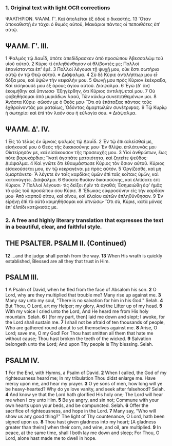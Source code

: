 ### 1. Original text with light OCR corrections

ΨΑΛΤΗΡΙΟΝ. ΨΑΛΜ. Γ'.
Καὶ ἀπολεῖται ἐξ ὁδοῦ ὁ δικαστής.
13 Ὅταν ἀποκαθιστῇ ἐν τάχει ὁ θυμὸς αὐτοῦ,
Μακάριοι πάντες οἱ πεποιθότες ἐπ' αὐτῷ.

## ΨΑΛΜ. Γ'. III.

1 Ψαλμὸς τῷ Δαυΐδ, ὁπότε ἀπεδίδρασκεν ἀπὸ προσώπου Ἀβεσσαλὼμ τοῦ υἱοῦ αὐτοῦ.
2 Κύριε τὶ ἐπληθύνθησαν οἱ θλίβοντές με;
Πολλοὶ ἐπανίστανται ἐπ' ἐμέ.
3 Πολλοὶ λέγουσι τῇ ψυχῇ μου, οὐκ ἔστι σωτήρια αὐτῷ ἐν τῷ Θεῷ αὐτοῦ.
※ Διάψαλμα.
4 Σὺ δὲ Κύριε ἀντιλήπτωρ μου εἶ· δόξα μου, καὶ ὑψῶν τὴν κεφαλήν μου.
5 Φωνῇ μου πρὸς Κύριον ἐκέκραξα,
Καὶ εἰσήκουσέ μου ἐξ ὄρους ἁγίου αὐτοῦ.
Διάψαλμα.
6 Ἐγώ (δ' ἂν) ἐκοιμήθην καὶ ὕπνωσα·
Ἐξηγέρθην, ὅτι Κύριος ἀντιλήψεταί μου.
7 Οὐ φοβηθήσομαι ἀπὸ μυριάδων λαοῦ,
Τῶν κύκλῳ συνεπιτιθεμένων μοι.
8 Ἀνάστα Κύριε· σῶσόν με ὁ Θεός μου·
Ὅτι σὺ ἐπάταξας πάντας τοὺς ἐχθραίνοντάς μοι ματαίως,
Ὀδόντας ἁμαρτωλῶν συνέτριψας.
9 Tῷ Κυρίῳ ἡ σωτηρία· καὶ ἐπὶ τὸν λαόν σου ἡ εὐλογία σου.
※ Διάψαλμα.

## ΨΑΛΜ. Δ'. IV.

1 Εἰς τὸ τέλος ἐν ὕμνοις ψαλμὸς τῷ Δαυΐδ.
2 Ἐν τῷ ἐπικαλεῖσθαί με, εἰσήκουσέ μου ὁ Θεὸς τῆς δικαιοσύνης μου·
Ἐν θλίψει ἐπλάτυνάς μοι·
Οἰκτείρησόν με, καὶ εἰσάκουσον τῆς προσευχῆς μου.
3 Υἱοὶ ἀνθρώπων, ἕως πότε βαρυκάρδιοι;
Ἵνατὶ ἀγαπᾶτε ματαιότητα, καὶ ζητεῖτε ψεῦδος·
Διάψαλμα.
4 Καὶ γνῶτε ὅτι ἐθαυμάστωσε Κύριος τὸν ὅσιον αὐτοῦ.
Κύριος εἰσακούσεται μου, ἐν τῷ κεκραγέναι με πρὸς αὐτόν.
5 Ὀργίζεσθε, καὶ μὴ ἁμαρτάνετε·
Ἃ λέγετε ἐν ταῖς καρδίαις ὑμῶν ἐπὶ ταῖς κοίταις ὑμῶν, καὶ κατανύγητε.
Διάψαλμα.
6 Θύσατε θυσίαν δικαιοσύνης, καὶ ἐλπίσατε ἐπὶ Κύριον.
7 Πολλοὶ λέγουσι· τίς δείξει ἡμῖν τὰ ἀγαθά;
Ἐσημειώθη ἐφ' ἡμᾶς τὸ φῶς τοῦ προσώπου σου Κύριε.
8 Ἔδωκας εὐφροσύνην εἰς τὴν καρδίαν μου·
Ἀπὸ καρποῦ σίτου, καὶ οἴνου, καὶ ἐλαίου αὐτῶν ἐπληθύνθησαν.
9 Ἐν εἰρήνῃ ἐπὶ τὸ αὐτὸ κοιμηθήσομαι καὶ ὑπνώσω·
Ὅτι σὺ, Κύριε, κατὰ μόνας ἐπ' ἐλπίδι κατῴκισάς με.

### 2. A free and highly literary translation that expresses the text in a beautiful, clear, and faithful style.

## THE PSALTER. PSALM II. (Continued)

**12** ...and the judge shall perish from the way.
**13** When His wrath is quickly established,
Blessed are all they that trust in Him.

## PSALM III.

**1** A Psalm of David, when he fled from the face of Absalom his son.
**2** O Lord, why are they multiplied that trouble me?
Many rise up against me.
**3** Many say unto my soul, "There is no salvation for him in his God."
Selah.
**4** But Thou, O Lord, art my Helper; my glory,
And the Lifter up of my head.
**5** With my voice I cried unto the Lord,
And He heard me from His holy mountain.
Selah.
**6** I [for my part, then] laid me down and slept;
I awoke, for the Lord shall sustain me.
**7** I shall not be afraid of ten thousands of people,
Who are gathered round about to set themselves against me.
**8** Arise, O Lord; save me, O my God!
For Thou hast smitten all them that hate me without cause;
Thou hast broken the teeth of the wicked.
**9** Salvation belongeth unto the Lord;
And upon Thy people is Thy blessing.
Selah.

## PSALM IV.

**1** For the End, with Hymns, a Psalm of David.
**2** When I called, the God of my righteousness heard me;
In my tribulation Thou didst enlarge me.
Have mercy upon me, and hear my prayer.
**3** O ye sons of men, how long will ye be heavy-hearted?
Why do ye love vanity, and seek after falsehood?
Selah.
**4** And know ye that the Lord hath glorified His holy one;
The Lord will hear me when I cry unto Him.
**5** Be ye angry, and sin not;
Commune with your own hearts upon your beds, and be compuncted.
Selah.
**6** Offer the sacrifice of righteousness, and hope in the Lord.
**7** Many say, "Who will show us any good thing?"
The light of Thy countenance, O Lord, hath been signed upon us.
**8** Thou hast given gladness into my heart;
[A gladness greater than theirs] when their corn, and wine, and oil, are multiplied.
**9** In peace, at the same time, shall I both lay me down and sleep;
For Thou, O Lord, alone hast made me to dwell in hope.